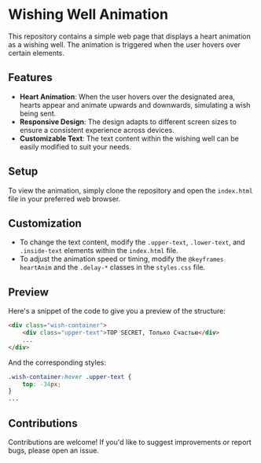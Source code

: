 # Wishing Well Animation

This repository contains a simple web page that displays a heart animation as a wishing well. The animation is triggered when the user hovers over certain elements.

## Features

- **Heart Animation**: When the user hovers over the designated area, hearts appear and animate upwards and downwards, simulating a wish being sent.
- **Responsive Design**: The design adapts to different screen sizes to ensure a consistent experience across devices.
- **Customizable Text**: The text content within the wishing well can be easily modified to suit your needs.

## Setup

To view the animation, simply clone the repository and open the `index.html` file in your preferred web browser.

## Customization

- To change the text content, modify the `.upper-text`, `.lower-text`, and `.inside-text` elements within the `index.html` file.
- To adjust the animation speed or timing, modify the `@keyframes heartAnim` and the `.delay-*` classes in the `styles.css` file.

## Preview

Here's a snippet of the code to give you a preview of the structure:

```html
<div class="wish-container">
    <div class="upper-text">TOP SECRET, Только Счастью</div>
    ...
</div>
```

And the corresponding styles:

```css
.wish-container:hover .upper-text {
    top: -34px;
}
...
```

## Contributions

Contributions are welcome! If you'd like to suggest improvements or report bugs, please open an issue.
